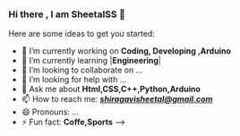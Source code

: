 ### **Hi there , I am SheetalSS** 👋



Here are some ideas to get you started:

- 🔭 I’m currently working on **Coding, Developing ,Arduino**
- 🌱 I’m currently learning |**Engineering**|
- 👯 I’m looking to collaborate on ...
- 🤔 I’m looking for help with ...
- 💬 Ask me about **Html,CSS,C++,Python,Arduino**
- 📫 How to reach me: ***shiragavisheetal@gmail.com***
- 😄 Pronouns: ...
- ⚡ Fun fact: **Coffe,Sports**
-->
